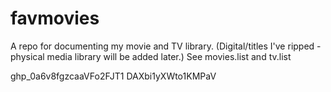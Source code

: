 # favmovies

A repo for documenting my movie and TV library. (Digital/titles I've ripped - physical media library will be added later.) 
See movies.list and tv.list

ghp_0a6v8fgzcaaVFo2FJT1 DAXbi1yXWto1KMPaV
